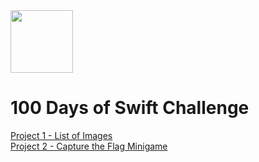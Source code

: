 <img src="https://cdn4.iconfinder.com/data/icons/logos-3/504/Swift-2-512.png" data-canonical-src="https://cdn4.iconfinder.com/data/icons/logos-3/504/Swift-2-512.png" width="100" height="100" />

# 100 Days of Swift Challenge

[Project 1 - List of Images](https://github.com/jvctoor/100-days-of-swift/tree/main/Project01) <br>
[Project 2 - Capture the Flag Minigame](https://github.com/jvctoor/100-days-of-swift/tree/main/Project02) <br>
